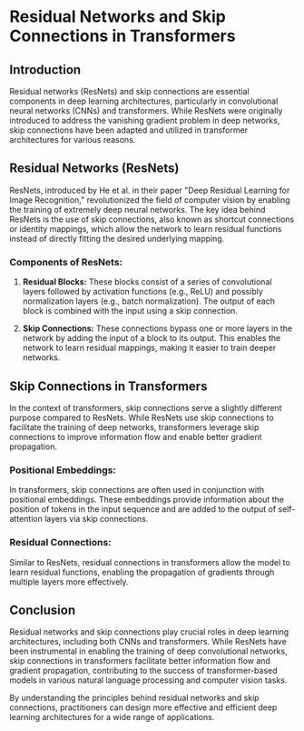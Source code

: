 # Residual Networks and Skip Connections in Transformers

## Introduction

Residual networks (ResNets) and skip connections are essential components in deep learning architectures, particularly in convolutional neural networks (CNNs) and transformers. While ResNets were originally introduced to address the vanishing gradient problem in deep networks, skip connections have been adapted and utilized in transformer architectures for various reasons.

## Residual Networks (ResNets)

ResNets, introduced by He et al. in their paper "Deep Residual Learning for Image Recognition," revolutionized the field of computer vision by enabling the training of extremely deep neural networks. The key idea behind ResNets is the use of skip connections, also known as shortcut connections or identity mappings, which allow the network to learn residual functions instead of directly fitting the desired underlying mapping.

### Components of ResNets:

1. **Residual Blocks:** These blocks consist of a series of convolutional layers followed by activation functions (e.g., ReLU) and possibly normalization layers (e.g., batch normalization). The output of each block is combined with the input using a skip connection.

2. **Skip Connections:** These connections bypass one or more layers in the network by adding the input of a block to its output. This enables the network to learn residual mappings, making it easier to train deeper networks.

## Skip Connections in Transformers

In the context of transformers, skip connections serve a slightly different purpose compared to ResNets. While ResNets use skip connections to facilitate the training of deep networks, transformers leverage skip connections to improve information flow and enable better gradient propagation.

### Positional Embeddings:
In transformers, skip connections are often used in conjunction with positional embeddings. These embeddings provide information about the position of tokens in the input sequence and are added to the output of self-attention layers via skip connections.

### Residual Connections:
Similar to ResNets, residual connections in transformers allow the model to learn residual functions, enabling the propagation of gradients through multiple layers more effectively.

## Conclusion

Residual networks and skip connections play crucial roles in deep learning architectures, including both CNNs and transformers. While ResNets have been instrumental in enabling the training of deep convolutional networks, skip connections in transformers facilitate better information flow and gradient propagation, contributing to the success of transformer-based models in various natural language processing and computer vision tasks.

By understanding the principles behind residual networks and skip connections, practitioners can design more effective and efficient deep learning architectures for a wide range of applications.
